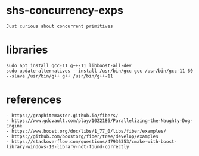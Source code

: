 # shs-concurrency-exps

    Just curious about concurrent primitives
    

# libraries

    sudo apt install gcc-11 g++-11 libboost-all-dev
    sudo update-alternatives --install /usr/bin/gcc gcc /usr/bin/gcc-11 60 --slave /usr/bin/g++ g++ /usr/bin/g++-11
    


# references

    - https://graphitemaster.github.io/fibers/
    - https://www.gdcvault.com/play/1022186/Parallelizing-the-Naughty-Dog-Engine
    - https://www.boost.org/doc/libs/1_77_0/libs/fiber/examples/
    - https://github.com/boostorg/fiber/tree/develop/examples
    - https://stackoverflow.com/questions/47936353/cmake-with-boost-library-windows-10-library-not-found-correctly


